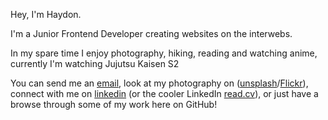 Hey, I'm Haydon.

I'm a Junior Frontend Developer creating websites on the interwebs.

In my spare time I enjoy photography, hiking, reading and watching anime, currently I'm watching Jujutsu Kaisen S2

You can send me an [email](mailto:haydon.curteis-lateo@outlook.com), look at my photography on ([unsplash](https://unsplash.com/@hayhaydz)/[Flickr](https://www.flickr.com/photos/199728645@N02/)), connect with me on [linkedin](https://www.linkedin.com/in/hayhaydz/) (or the cooler LinkedIn [read.cv](https://read.cv/haydon)), or just have a browse through some of my work here on GitHub!
